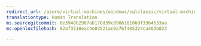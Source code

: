 ```yaml
---
redirect_url: /azure/virtual-machines/windows/sqlclassic/virtual-machines-windows-classic-ps-sql-report
translationtype: Human Translation
ms.sourcegitcommit: 0e3948b2907ab178d39c898610106df33b4533aa
ms.openlocfilehash: 02af3510eac4e03521ac0a7bf405324ca46db823

---
```



<!--HONumber=Feb17_HO2-->


